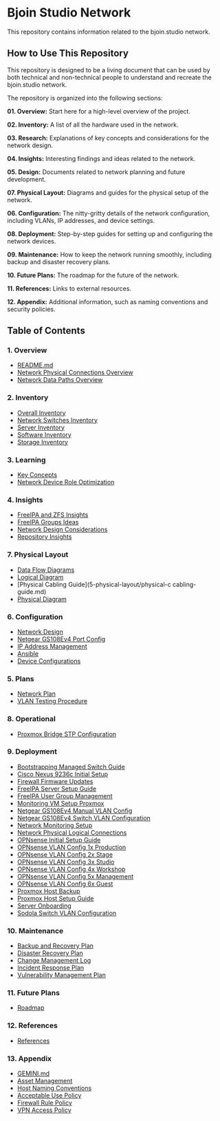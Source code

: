 # Bjoin Studio Network

This repository contains information related to the bjoin.studio network.

## How to Use This Repository

This repository is designed to be a living document that can be used by both technical and non-technical people to understand and recreate the bjoin.studio network.

The repository is organized into the following sections:

**01. Overview:** Start here for a high-level overview of the project.

**02. Inventory:** A list of all the hardware used in the network.

**03. Research:** Explanations of key concepts and considerations for the network design.

**04. Insights:** Interesting findings and ideas related to the network.

**05. Design:** Documents related to network planning and future development.

**07. Physical Layout:** Diagrams and guides for the physical setup of the network.

**06. Configuration:** The nitty-gritty details of the network configuration, including VLANs, IP addresses, and device settings.

**08. Deployment:** Step-by-step guides for setting up and configuring the network devices.

**09. Maintenance:** How to keep the network running smoothly, including backup and disaster recovery plans.

**10. Future Plans:** The roadmap for the future of the network.

**11. References:** Links to external resources.

**12. Appendix:** Additional information, such as naming conventions and security policies.

## Table of Contents

### 1. Overview
*   [README.md](1-overview/README.md)
*   [Network Physical Connections Overview](1-overview/overview-network-physical-connections.md)
*   [Network Data Paths Overview](1-overview/overview-network-data-paths.md)

### 2. Inventory
*   [Overall Inventory](02-inventory/inventory.md)
*   [Network Switches Inventory](02-inventory/inventory-switches.md)
*   [Server Inventory](02-inventory/inventory-servers.md)
*   [Software Inventory](02-inventory/inventory-software.md)
*   [Storage Inventory](02-inventory/inventory-storage.md)

### 3. Learning
*   [Key Concepts](3-learning/key-concepts.md)
*   [Network Device Role Optimization](3-learning/network-device-role-optimization.md)

### 4. Insights
*   [FreeIPA and ZFS Insights](4-insights/freeipa-and-zfs-insights.md)
*   [FreeIPA Groups Ideas](4-insights/freeipa-groups-ideas.md)
*   [Network Design Considerations](4-insights/network-design-considerations.md)
*   [Repository Insights](4-insights/repository-insights.md)

### 7. Physical Layout
*   [Data Flow Diagrams](5-physical-layout/data-flow-diagrams.md)
*   [Logical Diagram](5-physical-layout/logical-diagram.md)
*   [Physical Cabling Guide](5-physical-layout/physical-c cabling-guide.md)
*   [Physical Diagram](5-physical-layout/physical-diagram.md)

### 6. Configuration
*   [Network Design](6-configuration/bjoin-studio-network-design.md)
*   [Netgear GS108Ev4 Port Config](6-configuration/netgear-gs108ev4-port-config.md)
*   [IP Address Management](6-configuration/ip-address-management.md)
*   [Ansible](6-configuration/ansible)
*   [Device Configurations](6-configuration/cfg)

### 5. Plans
*   [Network Plan](05-plans/plan-network.md)
*   [VLAN Testing Procedure](05-plans/vlan-testing-procedure.md)

### 8. Operational
*   [Proxmox Bridge STP Configuration](docs/operational/runbooks/proxmox-bridge-stp-configuration.md)

### 9. Deployment
*   [Bootstrapping Managed Switch Guide](8-deployment/bootstrapping-managed-switch-guide.md)
*   [Cisco Nexus 9236c Initial Setup](8-deployment/cisco-nexus-9236c-initial-setup.md)
*   [Firewall Firmware Updates](8-deployment/firewall-firmware-updates.md)
*   [FreeIPA Server Setup Guide](8-deployment/freeipa-server-setup-guide.md)
*   [FreeIPA User Group Management](8-deployment/freeipa-user-group-management.md)
*   [Monitoring VM Setup Proxmox](8-deployment/monitoring-vm-setup-proxmox.md)
*   [Netgear GS108Ev4 Manual VLAN Config](8-deployment/netgear-gs108ev4-manual-vlan-config.md)
*   [Netgear GS108Ev4 Switch VLAN Configuration](8-deployment/netgear-gs108ev4-switch-vlan-configuration.md)
*   [Network Monitoring Setup](8-deployment/network-monitoring-setup.md)
*   [Network Physical Logical Connections](8-deployment/network-physical-logical-connections.md)
*   [OPNsense Initial Setup Guide](8-deployment/opnsense-initial-setup-guide.md)
*   [OPNsense VLAN Config 1x Production](8-deployment/opnsense-vlan-config-1x-production.md)
*   [OPNsense VLAN Config 2x Stage](8-deployment/opnsense-vlan-config-2x-stage.md)
*   [OPNsense VLAN Config 3x Studio](8-deployment/opnsense-vlan-config-3x-studio.md)
*   [OPNsense VLAN Config 4x Workshop](8-deployment/opnsense-vlan-config-4x-workshop.md)
*   [OPNsense VLAN Config 5x Management](8-deployment/opnsense-vlan-config-5x-management.md)
*   [OPNsense VLAN Config 6x Guest](8-deployment/opnsense-vlan-config-6x-guest.md)
*   [Proxmox Host Backup](8-deployment/proxmox-host-backup.md)
*   [Proxmox Host Setup Guide](8-deployment/proxmox-host-setup-guide.md)
*   [Server Onboarding](8-deployment/server-onboarding.md)
*   [Sodola Switch VLAN Configuration](8-deployment/sodola-switch-vlan-configuration.md)

### 10. Maintenance
*   [Backup and Recovery Plan](9-maintenance/backup-and-recovery-plan.md)
*   [Disaster Recovery Plan](9-maintenance/disaster-recovery-plan.md)
*   [Change Management Log](9-maintenance/change-management-log.md)
*   [Incident Response Plan](9-maintenance/incident-response-plan.md)
*   [Vulnerability Management Plan](9-maintenance/vulnerability-management-plan.md)

### 11. Future Plans
*   [Roadmap](10-future-plans/roadmap.md)

### 12. References
*   [References](11-references/references.md)

### 13. Appendix
*   [GEMINI.md](12-appendix/GEMINI.md)
*   [Asset Management](12-appendix/asset-management.md)
*   [Host Naming Conventions](12-appendix/host-naming-conventions.md)
*   [Acceptable Use Policy](12-appendix/acceptable-use-policy.md)
*   [Firewall Rule Policy](12-appendix/firewall-rule-policy.md)
*   [VPN Access Policy](12-appendix/vpn-access-policy.md)
